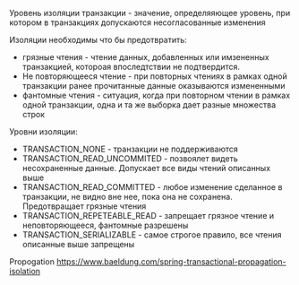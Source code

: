 Уровень изоляции транзакции - значение, определяяющее уровень, при котором в транзакциях допускаются несогласованные изменения

Изоляции необходимы что бы предотвратить:
- грязные чтения - чтение данных, добавленных или имзененных транзакцией, котороая впоследтствии не подтвердится.
- Не повторяющееся чтение - при повторных чтениях в рамках одной транзакции ранее прочитанные данные оказываются измененными
- фантомные чтения - ситуация, когда при повторном чтении в рамках одной транзакции, одна и та же выборка дает разные множества строк

Уровни изоляции:
- TRANSACTION_NONE - транзакции не поддерживаются
- TRANSACTION_READ_UNCOMMITED - позвоялет видеть несохраненные данные. Допускает все виды чтений описанных выше
- TRANSACTION_READ_COMMITTED - любое изменение сделанное в транзакции, не видно вне нее, пока она не сохранена. Предотвращает грязные чтения
- TRANSACTION_REPETEABLE_READ - запрещает грязное чтение и неповторяющееся, фантомные разрешены
- TRANSACTION_SERIALIZABLE - самое строгое правило, все чтения описанные выше запрещены

Propogation
https://www.baeldung.com/spring-transactional-propagation-isolation